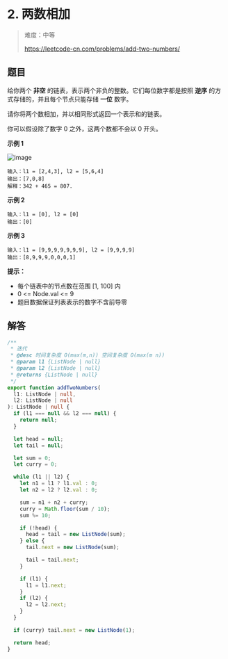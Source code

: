 # 2. 两数相加

> 难度：中等
>
> https://leetcode-cn.com/problems/add-two-numbers/

## 题目

给你两个 **非空** 的链表，表示两个非负的整数。它们每位数字都是按照 **逆序** 的方式存储的，并且每个节点只能存储 **一位** 数字。

请你将两个数相加，并以相同形式返回一个表示和的链表。

你可以假设除了数字 0 之外，这两个数都不会以 0 开头。

**示例 1**

![image](https://user-images.githubusercontent.com/25545052/164760209-938467c9-fac4-46ed-881d-87fb15e3dd56.png)

```
输入：l1 = [2,4,3], l2 = [5,6,4]
输出：[7,0,8]
解释：342 + 465 = 807.
```

**示例 2**

```
输入：l1 = [0], l2 = [0]
输出：[0]
```

**示例 3**

```
输入：l1 = [9,9,9,9,9,9,9], l2 = [9,9,9,9]
输出：[8,9,9,9,0,0,0,1]
```

**提示：**

- 每个链表中的节点数在范围 [1, 100] 内
- 0 <= Node.val <= 9
- 题目数据保证列表表示的数字不含前导零

## 解答

```typescript
/**
 * 迭代
 * @desc 时间复杂度 O(max(m,n)) 空间复杂度 O(max(m n))
 * @param l1 {ListNode | null}
 * @param l2 {ListNode | null}
 * @returns {ListNode | null}
 */
export function addTwoNumbers(
  l1: ListNode | null,
  l2: ListNode | null
): ListNode | null {
  if (l1 === null && l2 === null) {
    return null;
  }

  let head = null;
  let tail = null;

  let sum = 0;
  let curry = 0;

  while (l1 || l2) {
    let n1 = l1 ? l1.val : 0;
    let n2 = l2 ? l2.val : 0;

    sum = n1 + n2 + curry;
    curry = Math.floor(sum / 10);
    sum %= 10;

    if (!head) {
      head = tail = new ListNode(sum);
    } else {
      tail.next = new ListNode(sum);

      tail = tail.next;
    }

    if (l1) {
      l1 = l1.next;
    }
    if (l2) {
      l2 = l2.next;
    }
  }

  if (curry) tail.next = new ListNode(1);

  return head;
}
```

